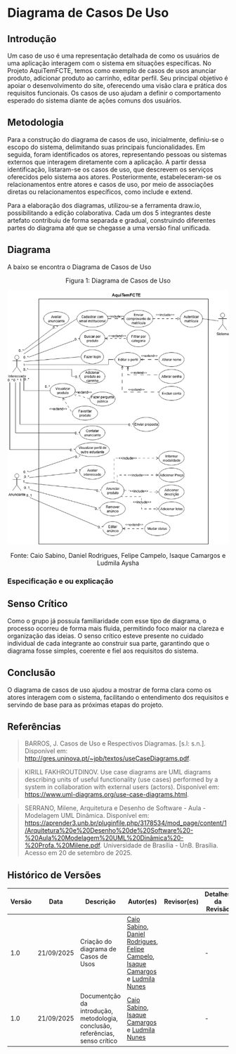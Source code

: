 # Diagrama de Casos De Uso 

## Introdução 

Um caso de uso é uma representação detalhada de como os usuários de uma aplicação interagem com o sistema em situações específicas. No Projeto AquiTemFCTE, temos como exemplo de casos de usos anunciar produto, adicionar produto ao carrinho, editar perfil. Seu principal objetivo é apoiar o desenvolvimento do site, oferecendo uma visão clara e prática dos requisitos funcionais. Os casos de uso ajudam a definir o comportamento esperado do sistema diante de ações comuns dos usuários.

## Metodologia 

Para a construção do diagrama de casos de uso, inicialmente, definiu-se o escopo do sistema, delimitando suas principais funcionalidades. Em seguida, foram identificados os atores, representando pessoas ou sistemas externos que interagem diretamente com a aplicação. A partir dessa identificação, listaram-se os casos de uso, que descrevem os serviços oferecidos pelo sistema aos atores. Posteriormente, estabeleceram-se os relacionamentos entre atores e casos de uso, por meio de associações diretas ou relacionamentos específicos, como include e extend.  

Para a elaboração dos diagramas, utilizou-se a ferramenta draw.io, possibilitando a edição colaborativa. Cada um dos 5 integrantes deste artefato contribuiu de forma separada e gradual, construindo diferentes partes do diagrama até que se chegasse a uma versão final unificada.

## Diagrama 

A baixo se encontra o Diagrama de Casos de Uso

<p align="center" style="font-size: 12;">
Figura 1: Diagrama de Casos de Uso
</p>

![diagrama_de_casos_de_uso](/../assets/casos_uso.png)

<p align="center" style="font-size: 12;">
Fonte: Caio Sabino, Daniel Rodrigues, Felipe Campelo, Isaque Camargos e Ludmila Aysha
</p>

### Especificação e ou explicação 


## Senso Crítico 

Como o grupo já possuía familiaridade com esse tipo de diagrama, o processo ocorreu de forma mais fluida, permitindo foco maior na clareza e organização das ideias. O senso crítico esteve presente no cuidado individual de cada integrante ao construir sua parte, garantindo que o diagrama fosse simples, coerente e fiel aos requisitos do sistema.

## Conclusão 

O diagrama de casos de uso ajudou a mostrar de forma clara como os atores interagem com o sistema, facilitando o entendimento dos requisitos e servindo de base para as próximas etapas do projeto.

## Referências 

> BARROS, J. Casos de Uso e Respectivos Diagramas. [s.l: s.n.]. Disponível em: http://gres.uninova.pt/~jpb/textos/useCaseDiagrams.pdf.

> KIRILL FAKHROUTDINOV. Use case diagrams are UML diagrams describing units of useful functionality (use cases) performed by a system in collaboration with external users (actors). Disponível em: https://www.uml-diagrams.org/use-case-diagrams.html.

> SERRANO, Milene, Arquitetura e Desenho de Software - Aula - Modelagem UML Dinâmica. Disponível em: https://aprender3.unb.br/pluginfile.php/3178534/mod_page/content/1/Arquitetura%20e%20Desenho%20de%20Software%20-%20Aula%20Modelagem%20UML%20Dinâmica%20-%20Profa.%20Milene.pdf. Universidade de Brasília - UnB. Brasília. Acesso em 20 de setembro de 2025.

## Histórico de Versões

| Versão | Data | Descrição | Autor(es) | Revisor(es) | Detalhes da Revisão |
| -- | -- | -- | -- | -- | -- |
| 1.0 | 21/09/2025 | Criação do diagrama de Casos de Usos |[Caio Sabino](https://github.com/caiomsabino), [Daniel Rodrigues](https://github.com/DanielRogs), [Felipe Campelo](https://github.com/felipeacampelo), [Isaque Camargos](https://github.com/isaqzin) e [Ludmila Nunes](https://github.com/ludmilaaysha) |  | - |
| 1.0 | 21/09/2025 | Documentção da introdução, metodologia, conclusão, referências, senso crítico |[Caio Sabino](https://github.com/caiomsabino), [Isaque Camargos](https://github.com/isaqzin) e [Ludmila Nunes](https://github.com/ludmilaaysha) |  | - |